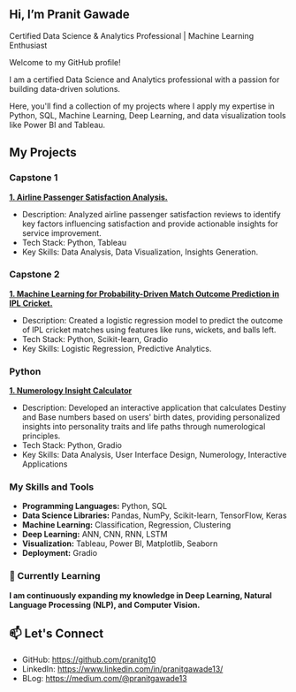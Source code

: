 ## Hi, I’m Pranit Gawade

Certified Data Science & Analytics Professional | Machine Learning Enthusiast

Welcome to my GitHub profile! 

I am a certified Data Science and Analytics professional with a passion for building data-driven solutions. 

Here, you'll find a collection of my projects where I apply my expertise in Python, SQL, Machine Learning, Deep Learning, and data visualization tools like Power BI and Tableau.


## My Projects

### Capstone 1

****[1. Airline Passenger Satisfaction Analysis.](https://github.com/pranitg10/Airline-Passenger-Satisfaction-Analysis)****

- Description: Analyzed airline passenger satisfaction reviews to identify key factors influencing satisfaction and provide actionable insights for service improvement.
- Tech Stack: Python, Tableau
- Key Skills: Data Analysis, Data Visualization, Insights Generation.

### Capstone 2

****[1. Machine Learning for Probability-Driven Match Outcome Prediction in IPL Cricket.](https://github.com/pranitg10/Machine-Learning-for-Probability-Driven-Match-Outcome-Prediction-in-IPL-Cricket)****
- Description: Created a logistic regression model to predict the outcome of IPL cricket matches using features like runs, wickets, and balls left.
- Tech Stack: Python, Scikit-learn, Gradio
- Key Skills: Logistic Regression, Predictive Analytics.

### Python

**[1. Numerology Insight Calculator](https://github.com/pranitg10/Numerology-Insight-A-Python-Based-Destiny-Base-Number-Calculator)**
- Description: Developed an interactive application that calculates Destiny and Base numbers based on users' birth dates, providing personalized insights into personality traits and life paths through numerological principles.
- Tech Stack: Python, Gradio
- Key Skills: Data Analysis, User Interface Design, Numerology, Interactive Applications



### My Skills and Tools
- **Programming Languages:** Python, SQL
- **Data Science Libraries:** Pandas, NumPy, Scikit-learn, TensorFlow, Keras
- **Machine Learning:** Classification, Regression, Clustering
- **Deep Learning:** ANN, CNN, RNN, LSTM
- **Visualization:** Tableau, Power BI, Matplotlib, Seaborn
- **Deployment:** Gradio

### 🌱 Currently Learning
**I am continuously expanding my knowledge in Deep Learning, Natural Language Processing (NLP), and Computer Vision.**

## 📫 Let's Connect
- GitHub: https://github.com/pranitg10
- LinkedIn: https://www.linkedin.com/in/pranitgawade13/
- BLog: https://medium.com/@pranitgawade13







